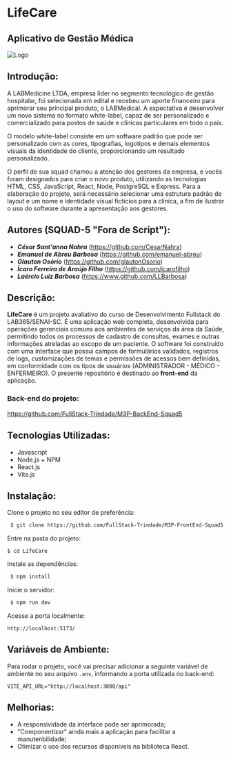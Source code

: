 
# LifeCare
## Aplicativo de Gestão Médica 

![Logo](https://a.imagem.app/oxMYst.png)

## Introdução:
 
A LABMedicine LTDA, empresa líder no segmento tecnológico de gestão hospitalar, foi
selecionada em edital e recebeu um aporte financeiro para aprimorar seu principal produto, o LABMedical. A expectativa é desenvolver um novo sistema no formato white-label, capaz de ser personalizado e comercializado para postos de saúde e clínicas particulares em todo o país.

O modelo white-label consiste em um software padrão que pode ser personalizado com as cores, tipografias, logotipos e demais elementos visuais da identidade do cliente, proporcionando um resultado personalizado.

O perfil de sua squad chamou a atenção dos gestores da empresa, e vocês foram designados para criar o novo produto, utilizando as tecnologias HTML, CSS, JavaScript, React, Node, PostgreSQL e Express. Para a elaboração do projeto, será necessário selecionar uma estrutura padrão de layout e um nome e identidade visual fictícios para a clínica, a fim de ilustrar o uso do software durante a apresentação aos gestores.



## Autores (SQUAD-5 "Fora de Script"):

- ***César Sant'anna Nahra*** (https://github.com/CesarNahra)
- ***Emanuel de Abreu Barbosa*** (https://github.com/emanuel-abreu)
- ***Glauton Osório*** (https://github.com/glautonOsorio)
- ***Ícaro Ferreira de Araújo Filho*** (https://github.com/icarofilho)
- ***Laércio Luiz Barbosa*** (https://www.github.com/LLBarbosa)


## Descrição:

**LifeCare** é um projeto avaliativo do curso de Desenvolvimento Fullstack do LAB365/SENAI-SC. É uma aplicação web completa, desenvolvida para operações gerenciais comuns aos ambientes de serviços da área da Saúde, permitindo todos os processos de cadastro de consultas, exames e outras informações atreladas ao escopo de um paciente. O software foi construído com uma interface que possui campos de formulários validados, registros de logs, customizações de temas e permissões de acessos bem definidas, em conformidade com os tipos de usuários (ADMINISTRADOR - MÉDICO - ENFERMEIRO). O presente repositório é destinado ao **front-end** da aplicação.

### Back-end do projeto:
https://github.com/FullStack-Trindade/M3P-BackEnd-Squad5
## Tecnologias Utilizadas:

- Javascript
- Node.js + NPM
- React.js
- Vite.js

## Instalação:


Clone o projeto no seu editor de preferência:

```bash
 $ git clone https://github.com/FullStack-Trindade/M3P-FrontEnd-Squad5.git
```
Entre na pasta do projeto:

```
$ cd LifeCare
```

Instale as dependências:

```bash
 $ npm install
```

Inicie o servidor:

```bash
 $ npm run dev
```

Acesse a porta localmente:
```
http://localhost:5173/
```

## Variáveis de Ambiente:

Para rodar o projeto, você vai precisar adicionar a seguinte variável de ambiente no seu arquivo ```.env```, informando a porta utilizada no back-end:
```
VITE_API_URL="http://localhost:3000/api"
```





## Melhorias:
- A responsividade da interface pode ser aprimorada;
- "Componentizar" ainda mais a aplicação para facilitar a manutenbilidade;
- Otimizar o uso dos recursos disponiveis na biblioteca React.